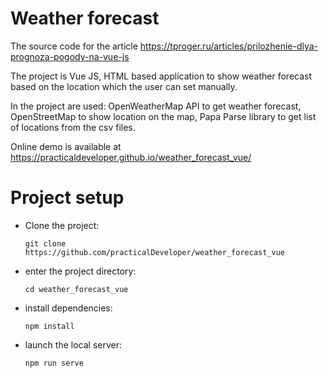 # Weather forecast
The source code for the article https://tproger.ru/articles/prilozhenie-dlya-prognoza-pogody-na-vue-js

The project is Vue JS, HTML based application to show weather forecast based on the location which the user can set manually.

In the project are used: OpenWeatherMap API to get weather forecast, OpenStreetMap to show location on the map, Papa Parse library to get list of locations from the csv files.

Online demo is available at https://practicaldeveloper.github.io/weather_forecast_vue/

# Project setup

- Clone the project:
  ```
  git clone https://github.com/practicalDeveloper/weather_forecast_vue
  ```
- enter the project directory:
  ```
  cd weather_forecast_vue
  ```
- install dependencies:
  ```
  npm install
  ```
- launch the local server:
  ```
  npm run serve
  ```
  
